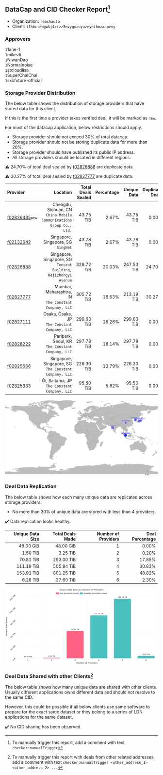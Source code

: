 ## DataCap and CID Checker Report[^1]
 - Organization: `reachauto`
 - Client: `f1hbciewgwkj4rizz3nvygoauyuzeynihmzaapvvy`
### Approvers
`1`1ane-1<br/>`1`mikezli<br/>`1`NiwanDao<br/>`1`Normalnoise<br/>`1`stcloudlisa<br/>`1`SuperChaiChai<br/>`1`sxxfuture-official


### Storage Provider Distribution
The below table shows the distribution of storage providers that have stored data for this client.

If this is the first time a provider takes verified deal, it will be marked as `new`.

For most of the datacap application, below restrictions should apply.
 - Storage provider should not exceed 30% of total datacap.
 - Storage provider should not be storing duplicate data for more than 20%.
 - Storage provider should have published its public IP address.
 - All storage providers should be located in different regions.

⚠️ 24.70% of total deal sealed by [f02826888](https://filfox.info/en/address/f02826888) are duplicate data.

⚠️ 30.27% of total deal sealed by [f02827777](https://filfox.info/en/address/f02827777) are duplicate data.

| Provider                                                    |                                                               Location | Total Deals Sealed | Percentage | Unique Data | Duplicate Deals |
| :---------------------------------------------------------- | ---------------------------------------------------------------------: | -----------------: | ---------: | ----------: | --------------: |
| [f02836485](https://filfox.info/en/address/f02836485)`new`  | Chengdu, Sichuan, CN<br/>`China Mobile Communications Group Co., Ltd.` |          43.75 TiB |      2.67% |   43.75 TiB |           0.00% |
| [f02132642](https://filfox.info/en/address/f02132642)       |                                 Singapore, Singapore, SG<br/>`SingNet` |          43.78 TiB |      2.67% |   43.78 TiB |           0.00% |
| [f02826888](https://filfox.info/en/address/f02826888)       |    Singapore, Singapore, SG<br/>`Tencent Building, Kejizhongyi Avenue` |         328.72 TiB |     20.03% |  247.53 TiB |          24.70% |
| [f02827777](https://filfox.info/en/address/f02827777)       |                Mumbai, Maharashtra, IN<br/>`The Constant Company, LLC` |         305.72 TiB |     18.63% |  213.19 TiB |          30.27% |
| [f02827111](https://filfox.info/en/address/f02827111)       |                       Osaka, Ōsaka, JP<br/>`The Constant Company, LLC` |         299.63 TiB |     18.26% |  299.63 TiB |           0.00% |
| [f02828222](https://filfox.info/en/address/f02828222)       |                    Paripark, Seoul, KR<br/>`The Constant Company, LLC` |         297.78 TiB |     18.14% |  297.78 TiB |           0.00% |
| [f02825666](https://filfox.info/en/address/f02825666)       |               Singapore, Singapore, SG<br/>`The Constant Company, LLC` |         226.30 TiB |     13.79% |  226.30 TiB |           0.00% |
| [f02825333](https://filfox.info/en/address/f02825333)       |                        Ōi, Saitama, JP<br/>`The Constant Company, LLC` |          95.50 TiB |      5.82% |   95.50 TiB |           0.00% |

<img src="https://raw.githubusercontent.com/data-preservation-programs/filplus-checker-assets/main/filecoin-project/filecoin-plus-large-datasets/issues/1889/1705888836600.png"/>

### Deal Data Replication
The below table shows how each many unique data are replicated across storage providers.

- No more than 30% of unique data are stored with less than 4 providers.

✔️ Data replication looks healthy.

| Unique Data Size | Total Deals Made | Number of Providers | Deal Percentage |
| ---------------: | ---------------: | ------------------: | --------------: |
|        48.00 GiB |        48.00 GiB |                   1 |           0.00% |
|         1.50 TiB |         3.25 TiB |                   2 |           0.20% |
|        70.81 TiB |       293.00 TiB |                   3 |          17.85% |
|       111.19 TiB |       505.94 TiB |                   4 |          30.83% |
|       153.91 TiB |       801.25 TiB |                   5 |          48.82% |
|         6.28 TiB |        37.69 TiB |                   6 |           2.30% |

<img src="https://raw.githubusercontent.com/data-preservation-programs/filplus-checker-assets/main/filecoin-project/filecoin-plus-large-datasets/issues/1889/1705888837379.png"/>

### Deal Data Shared with other Clients[^3]
The below table shows how many unique data are shared with other clients.
Usually different applications owns different data and should not resolve to the same CID.

However, this could be possible if all below clients use same software to prepare for the exact same dataset or they belong to a series of LDN applications for the same dataset.

✔️ No CID sharing has been observed.

[^1]: To manually trigger this report, add a comment with text `checker:manualTrigger`

[^2]: Deals from those addresses are combined into this report as they are specified with `checker:manualTrigger`

[^3]: To manually trigger this report with deals from other related addresses, add a comment with text `checker:manualTrigger <other_address_1> <other_address_2> ...`
